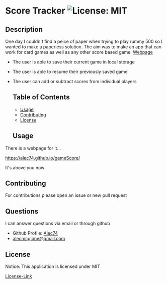 # Score Tracker ![License: MIT](https://img.shields.io/badge/License-MIT-yellow.svg)

  ## Description

One day I couldn't find a peice of paper when trying to play rummy 500 so I wanted to make a paperless solution. The aim was to make an app that can work for card games as well as any other score based game. [Webpage](https://alec74.github.io/gameScore/)

* The user is able to save their current game in local storage
* The user is able to resume their previously saved game
* The user can add or subtract scores from individual players

  
  ## Table of Contents
  * [Usage](#usage)
  * [Contributing](#contributing)
  * [License](#license)
  

  ## Usage
There is a webpage for it...

https://alec74.github.io/gameScore/

It's above you now

  ## Contributing

  For contributions please open an issue or new pull request
  
  ## Questions

  I can answer questions via email or through github

  * Github Profile: [Alec74](https://github.com/Alec74)
  * alecmcglone@gmail.com
  
  ## License
  Notice: This application is licensed under MIT
  
  [License-Link](./LICENSE)